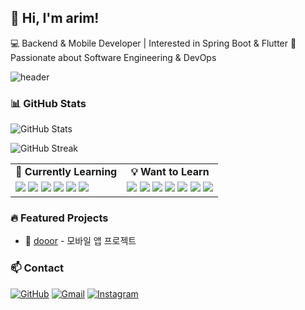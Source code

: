 <!--
**rimedang/rimedang** is a ✨ _special_ ✨ repository because its `README.md` (this file) appears on your GitHub profile.

Here are some ideas to get you started:

- 🔭 I’m currently working on ...
- 🌱 I’m currently learning ...
- 👯 I’m looking to collaborate on ...
- 🤔 I’m looking for help with ...
- 💬 Ask me about ...
- 📫 How to reach me: ...
- 😄 Pronouns: ...
- ⚡ Fun fact: ...
-->

## 👋 Hi, I'm arim!

💻 Backend & Mobile Developer | Interested in Spring Boot & Flutter
🚀 Passionate about Software Engineering & DevOps

![header](https://capsule-render.vercel.app/api?type=rounded&color=0:F0FFFF,100:B0E0E6&height=100&section=header&text=Welcome%20to%20Arim's%20Sky!&fontSize=35&fontColor=111)

### 📊 GitHub Stats

![GitHub Stats](https://github-readme-stats.vercel.app/api?username=rimedang&show_icons=true&theme=dracula)

![GitHub Streak](https://github-readme-streak-stats.herokuapp.com/?user=rimedang&theme=dracula)

<!--현재 배우고 있는것과 배우고 싶은 것것-->
<table> <tr> <td align="center"><b>🌱 Currently Learning</b></td> <td align="center"><b>💡 Want to Learn</b></td> </tr> <tr> <td valign="top"> <img src="https://img.shields.io/badge/HTML5-E34F26?style=flat&logo=html5&logoColor=white"/> <img src="https://img.shields.io/badge/CSS3-1572B6?style=flat&logo=css3&logoColor=white"/> <img src="https://img.shields.io/badge/Java-007396?style=flat&logo=java&logoColor=white"/> <img src="https://img.shields.io/badge/JavaScript-F7DF1E?style=flat&logo=javascript&logoColor=black"/> <img src="https://img.shields.io/badge/Python-3776AB?style=flat&logo=python&logoColor=white"/> <img src="https://img.shields.io/badge/C-00599C?style=flat&logo=c&logoColor=white"/> </td> <td valign="top"> <img src="https://img.shields.io/badge/MySQL-4479A1?style=flat&logo=mysql&logoColor=white"/> <img src="https://img.shields.io/badge/Linux-FCC624?style=flat&logo=linux&logoColor=black"/> <img src="https://img.shields.io/badge/Git-F05032?style=flat&logo=git&logoColor=white"/> <img src="https://img.shields.io/badge/GitHub-181717?style=flat&logo=github&logoColor=white"/> <img src="https://img.shields.io/badge/Node.js-339933?style=flat&logo=nodedotjs&logoColor=white"/> <img src="https://img.shields.io/badge/Django-092E20?style=flat&logo=django&logoColor=white"/> <img src="https://img.shields.io/badge/Spring-6DB33F?style=flat&logo=spring&logoColor=white"/> </td> </tr> </table>

### 🔥 Featured Projects

- 📱 [dooor](https://github.com/GDG-Dooor/frontend) - 모바일 앱 프로젝트

### 📫 Contact

[![GitHub](https://img.shields.io/badge/GitHub-181717?style=flat&logo=github&logoColor=white)](https://github.com/rimedang)
[![Gmail](https://img.shields.io/badge/Gmail-D14836?style=flat&logo=gmail&logoColor=white)](mailto:airm0930@gmail.com)
[![Instagram](https://img.shields.io/badge/Instagram-E4405F?style=flat&logo=instagram&logoColor=white)](https://instagram.com/dkfla_rim)
